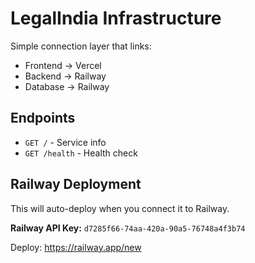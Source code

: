 # LegalIndia Infrastructure

Simple connection layer that links:
- Frontend → Vercel
- Backend → Railway  
- Database → Railway

## Endpoints

- `GET /` - Service info
- `GET /health` - Health check

## Railway Deployment

This will auto-deploy when you connect it to Railway.

**Railway API Key:** `d7285f66-74aa-420a-90a5-76748a4f3b74`

Deploy: https://railway.app/new
